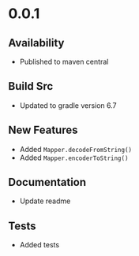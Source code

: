# 0.0.1
## Availability
- Published to maven central

## Build Src
- Updated to gradle version 6.7

## New Features
- Added `Mapper.decodeFromString()`
- Added `Mapper.encoderToString()`

## Documentation
- Update readme

## Tests
- Added tests